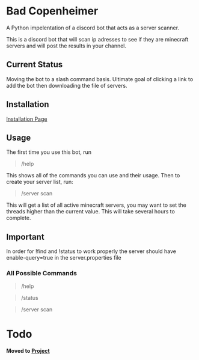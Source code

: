 # Bad Copenheimer
A Python impelentation of a discord bot that acts as a server scanner.

This is a discord bot that will scan ip adresses to see if they are minecraft servers and will post the results in your channel.

## Current Status

Moving the bot to a slash command basis. Ultimate goal of clicking a link to add the bot then downloading the file of servers.

## Installation

[Installation Page](https://www.github.com/Pilot1782/bad_copenheimer/wiki/Installation)

## Usage
The first time you use this bot, run 

>/help

This shows all of the commands you can use and their usage. Then to create your server list, run:

>/server scan

This will get a list of all active minecraft servers, you may want to set the threads higher than the current value. This will take several hours to complete.

## Important

In order for !find and !status to work properly the server should have enable-query=true in the server.properties file

### All Possible Commands

>/help

>/status

>/server scan


# Todo

#### Moved to [Project](https://github.com/users/Pilot1782/projects/1)
